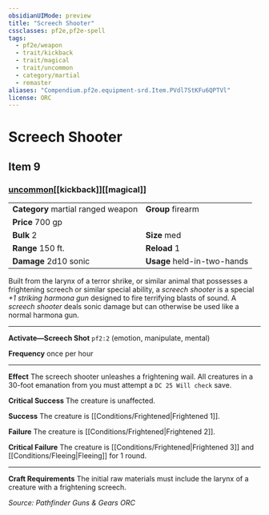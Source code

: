 ```yaml
---
obsidianUIMode: preview
title: "Screech Shooter"
cssclasses: pf2e,pf2e-spell
tags:
  - pf2e/weapon
  - trait/kickback
  - trait/magical
  - trait/uncommon
  - category/martial
  - remaster
aliases: "Compendium.pf2e.equipment-srd.Item.PVdl7StKFu6QPTVl"
license: ORC
---
```

# Screech Shooter
## Item 9
### [uncommon](uncommon "Uncommon Rarity Trait")[[kickback]][[magical]]

|  |  |
| -- | -- |
| **Category** martial ranged weapon | **Group** firearm |
| **Price** 700 gp |  |
| **Bulk** 2 | **Size** med |
|**Range** 150 ft.| **Reload** 1|
| **Damage** 2d10 sonic  | **Usage** held-in-two-hands |



Built from the larynx of a terror shrike, or similar animal that possesses a frightening screech or similar special ability, a _screech shooter_ is a special _+1 striking harmona gun_ designed to fire terrifying blasts of sound. A _screech shooter_ deals sonic damage but can otherwise be used like a normal harmona gun.

* * *

**Activate—Screech Shot** `pf2:2` (emotion, manipulate, mental)

**Frequency** once per hour

* * *

**Effect** The screech shooter unleashes a frightening wail. All creatures in a 30-foot emanation from you must attempt a `DC 25 Will check` save.

**Critical Success** The creature is unaffected.

**Success** The creature is [[Conditions/Frightened|Frightened 1]].

**Failure** The creature is [[Conditions/Frightened|Frightened 2]].

**Critical Failure** The creature is [[Conditions/Frightened|Frightened 3]] and [[Conditions/Fleeing|Fleeing]] for 1 round.

* * *

**Craft Requirements** The initial raw materials must include the larynx of a creature with a frightening screech.

*Source: Pathfinder Guns & Gears*
*ORC*